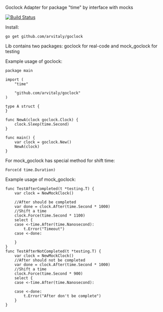 Goclock
Adapter for package "time" by interface with mocks

[![Build Status](https://travis-ci.org/arvitaly/goclock.svg?branch=master)](https://travis-ci.org/arvitaly/goclock)

Install:

	go get github.com/arvitaly/goclock

Lib contains two packages: goclock for real-code and mock_goclock for testing

Example usage of goclock:

	package main

	import (
		"time"

		"github.com/arvitaly/goclock"
	)

	type A struct {
	}

	func NewA(clock goclock.Clock) {
		clock.Sleep(time.Second)
	}

	func main() {
		var clock = goclock.New()
		NewA(clock)
	}

For mock_goclock has special method for shift time:

	Force(d time.Duration)

Example usage of mock_goclock:

	func TestAfterCompleted(t *testing.T) {
		var clock = NewMockClock()

		//After should be completed
		var done = clock.After(time.Second * 1000)
		//Shift a time
		clock.Force(time.Second * 1100)
		select {
		case <-time.After(time.Nanosecond):
			t.Error("Timeout")
		case <-done:

		}
	}
	func TestAfterNotCompleted(t *testing.T) {
		var clock = NewMockClock()
		//After should not be completed
		var done = clock.After(time.Second * 1000)
		//Shift a time
		clock.Force(time.Second * 900)
		select {
		case <-time.After(time.Nanosecond):

		case <-done:
			t.Error("After don't be complete")
		}
	}
